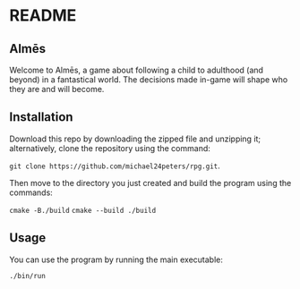# README
## Almēs
Welcome to Almēs, a game about following a child to adulthood (and beyond) in a fantastical world. The decisions made in-game will shape who they are and will become.

## Installation

Download this repo by downloading the zipped file and unzipping it; alternatively, clone the repository using the command:

`git clone https://github.com/michael24peters/rpg.git`.

Then move to the directory you just created and build the program using the commands:

`cmake -B./build`
`cmake --build ./build`

## Usage

You can use the program by running the main executable:

`./bin/run`
